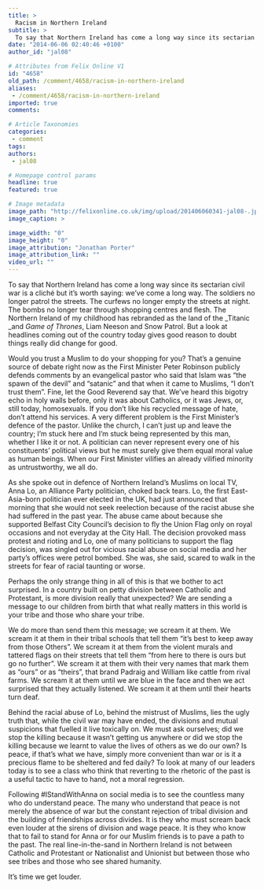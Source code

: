 ```yaml
---
title: >
  Racism in Northern Ireland
subtitle: >
  To say that Northern Ireland has come a long way since its sectarian civil war is a cliché but it’s worth saying: we’ve come a long way. The soldiers no longer patrol the streets.
date: "2014-06-06 02:40:46 +0100"
author_id: "jal08"

# Attributes from Felix Online V1
id: "4658"
old_path: /comment/4658/racism-in-northern-ireland
aliases:
 - /comment/4658/racism-in-northern-ireland
imported: true
comments:

# Article Taxonomies
categories:
 - comment
tags:
authors:
 - jal08

# Homepage control params
headline: true
featured: true

# Image metadata
image_path: "http://felixonline.co.uk/img/upload/201406060341-jal08-.jpg"
image_caption: >

image_width: "0"
image_height: "0"
image_attribution: "Jonathan Porter"
image_attribution_link: ""
video_url: ""
---
```


To say that Northern Ireland has come a long way since its sectarian civil war is a cliché but it’s worth saying: we’ve come a long way. The soldiers no longer patrol the streets. The curfews no longer empty the streets at night. The bombs no longer tear through shopping centres and flesh. The Northern Ireland of my childhood has rebranded as the land of the _Titanic _and _Game of Thrones_, Liam Neeson and Snow Patrol. But a look at headlines coming out of the country today gives good reason to doubt things really did change for good.

Would you trust a Muslim to do your shopping for you? That’s a genuine source of debate right now as the First Minister Peter Robinson publicly defends comments by an evangelical pastor who said that Islam was “the spawn of the devil” and “satanic” and that when it came to Muslims, “I don’t trust them”. Fine, let the Good Reverend say that. We’ve heard this bigotry echo in holy walls before, only it was about Catholics, or it was Jews, or, still today, homosexuals. If you don’t like his recycled message of hate, don’t attend his services. A very different problem is the First Minister’s defence of the pastor. Unlike the church, I can’t just up and leave the country; I’m stuck here and I’m stuck being represented by this man, whether I like it or not. A politician can never represent every one of his constituents’ political views but he must surely give them equal moral value as human beings. When our First Minister vilifies an already vilified minority as untrustworthy, we all do.

As she spoke out in defence of Northern Ireland’s Muslims on local TV, Anna Lo, an Alliance Party politician, choked back tears. Lo, the first East-Asia-born politician ever elected in the UK, had just announced that morning that she would not seek reelection because of the racist abuse she had suffered in the past year. The abuse came about because she supported Belfast City Council’s decision to fly the Union Flag only on royal occasions and not everyday at the City Hall. The decision provoked mass protest and rioting and Lo, one of many politicians to support the flag decision, was singled out for vicious racial abuse on social media and her party’s offices were petrol bombed. She was, she said, scared to walk in the streets for fear of racial taunting or worse.

Perhaps the only strange thing in all of this is that we bother to act surprised. In a country built on petty division between Catholic and Protestant, is more division really that unexpected? We are sending a message to our children from birth that what really matters in this world is your tribe and those who share your tribe.

We do more than send them this message; we scream it at them. We scream it at them in their tribal schools that tell them “it’s best to keep away from those Others”. We scream it at them from the violent murals and tattered flags on their streets that tell them “from here to there is ours but go no further”. We scream it at them with their very names that mark them as “ours” or as “theirs”, that brand Padraig and William like cattle from rival farms. We scream it at them until we are blue in the face and then we act surprised that they actually listened. We scream it at them until their hearts turn deaf.

Behind the racial abuse of Lo, behind the mistrust of Muslims, lies the ugly truth that, while the civil war may have ended, the divisions and mutual suspicions that fuelled it live toxically on. We must ask ourselves; did we stop the killing because it wasn’t getting us anywhere or did we stop the killing because we learnt to value the lives of others as we do our own? Is peace, if that’s what we have, simply more convenient than war or is it a precious flame to be sheltered and fed daily? To look at many of our leaders today is to see a class who think that reverting to the rhetoric of the past is a useful tactic to have to hand, not a moral regression.

Following #IStandWithAnna on social media is to see the countless many who do understand peace. The many who understand that peace is not merely the absence of war but the constant rejection of tribal division and the building of friendships across divides. It is they who must scream back even louder at the sirens of division and wage peace. It is they who know that to fail to stand for Anna or for our Muslim friends is to pave a path to the past. The real line-in-the-sand in Northern Ireland is not between Catholic and Protestant or Nationalist and Unionist but between those who see tribes and those who see shared humanity.

It’s time we get louder.
